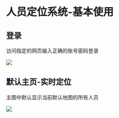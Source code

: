 # 人员定位系统-基本使用



## 登录

访问指定的网页输入正确的账号密码登录

![](https://xindoo-doc.oss-cn-shanghai.aliyuncs.com/doc20191104162827.png)

## 默认主页-实时定位

主图中默认显示当前默认地图的所有人员

![](https://xindoo-doc.oss-cn-shanghai.aliyuncs.com/doc20191104162850.png)



